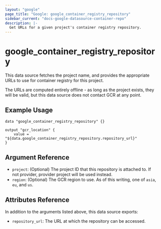 ```yaml
---
layout: "google"
page_title: "Google: google_container_registry_repository"
sidebar_current: "docs-google-datasource-container-repo"
description: |-
  Get URLs for a given project's container registry repository.
---
```


# google\_container\_registry\_repository

This data source fetches the project name, and provides the appropriate URLs to use for container registry for this project.

The URLs are computed entirely offline - as long as the project exists, they will be valid, but this data source does not contact GCR at any point.

## Example Usage

```hcl
data "google_container_registry_repository" {}

output "gcr_location" {
    value = "${data.google_container_registry_repository.repository_url}"
}
```

## Argument Reference
* `project`: (Optional) The project ID that this repository is attached to.  If not provider, provider project will be used instead.
* `region`: (Optional) The GCR region to use.  As of this writing, one of `asia`, `eu`, and `us`.

## Attributes Reference
In addition to the arguments listed above, this data source exports:
* `repository_url`: The URL at which the repository can be accessed.
